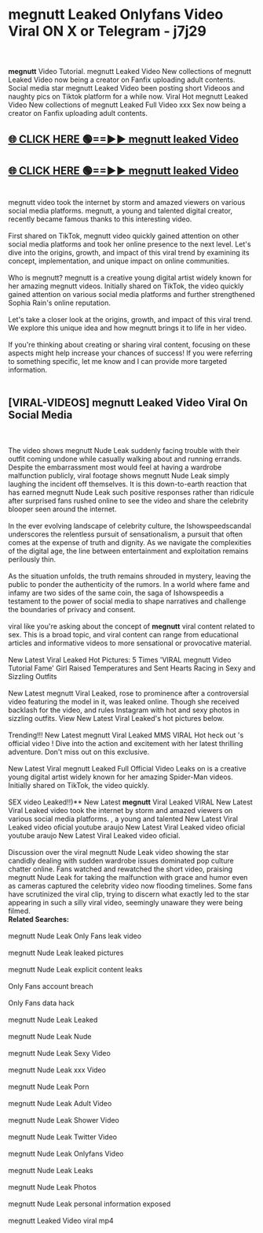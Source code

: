 <h1> megnutt Leaked Onlyfans Video Viral ON X or Telegram - j7j29 </h1>

# 
<br>
<strong>megnutt</strong> Video Tutorial. megnutt Leaked Video New collections of  megnutt Leaked Video now being a creator on Fanfix uploading adult contents. Social media star megnutt Leaked Video been posting short Videoos and naughty pics on Tiktok platform for a while now. Viral Hot megnutt Leaked Video New collections of megnutt Leaked Full Video xxx Sex now being a creator on Fanfix uploading adult contents.
<br>

## [🌐 CLICK HERE 🟢==►► megnutt leaked Video ](https://onlyclips.site?title=megnutt&ref=git)


## [🌐 CLICK HERE 🟢==►► megnutt leaked Video ](https://onlyclips.site?title=megnutt&ref=git)

<br>
megnutt video took the internet by storm and amazed viewers on various social media platforms. megnutt, a young and talented digital creator, recently became famous thanks to this interesting video.
<br><br>
First shared on TikTok, megnutt video quickly gained attention on other social media platforms and took her online presence to the next level. Let's dive into the origins, growth, and impact of this viral trend by examining its concept, implementation, and unique impact on online communities.
<br><br>
Who is megnutt? megnutt is a creative young digital artist widely known for her amazing megnutt videos. Initially shared on TikTok, the video quickly gained attention on various social media platforms and further strengthened Sophia Rain's online reputation.
<br><br>
Let's take a closer look at the origins, growth, and impact of this viral trend. We explore this unique idea and how megnutt brings it to life in her video.
<br><br>
If you're thinking about creating or sharing viral content, focusing on these aspects might help increase your chances of success! If you were referring to something specific, let me know and I can provide more targeted information.
<br><br>
<h2>[VIRAL-VIDEOS] megnutt Leaked Video Viral On Social Media</h2>
<br><br>
The video shows megnutt Nude Leak suddenly facing trouble with their outfit coming undone while casually walking about and running errands. Despite the embarrassment most would feel at having a wardrobe malfunction publicly, viral footage shows megnutt Nude Leak simply laughing the incident off themselves. It is this down-to-earth reaction that has earned megnutt Nude Leak such positive responses rather than ridicule after surprised fans rushed online to see the video and share the celebrity blooper seen around the internet.
<br><br>
In the ever evolving landscape of celebrity culture, the Ishowspeedscandal underscores the relentless pursuit of sensationalism, a pursuit that often comes at the expense of truth and dignity. As we navigate the complexities of the digital age, the line between entertainment and exploitation remains perilously thin.
<br><br>
As the situation unfolds, the truth remains shrouded in mystery, leaving the public to ponder the authenticity of the rumors. In a world where fame and infamy are two sides of the same coin, the saga of Ishowspeedis a testament to the power of social media to shape narratives and challenge the boundaries of privacy and consent.
<br><br>
viral like you're asking about the concept of <strong>megnutt</strong> viral content related to sex. This is a broad topic, and viral content can range from educational articles and informative videos to more sensational or provocative material.
<br><br>
New Latest Viral Leaked Hot Pictures: 5 Times 'VIRAL megnutt Video Tutorial Fame' Girl Raised Temperatures and Sent Hearts Racing in Sexy and Sizzling Outfits
<br><br>
New Latest megnutt Viral Leaked, rose to prominence after a controversial video featuring the model in it, was leaked online. Though she received backlash for the video, and rules Instagram with hot and sexy photos in sizzling outfits. View New Latest Viral Leaked's hot pictures below.
<br><br>
Trending!!! New Latest megnutt Viral Leaked MMS VIRAL Hot heck out 's official video ! Dive into the action and excitement with her latest thrilling adventure. Don't miss out on this exclusive.
<br><br>
New Latest Viral megnutt Leaked Full Official Video Leaks on  is a creative young digital artist widely known for her amazing Spider-Man videos. Initially shared on TikTok, the video quickly.
<br><br>
SEX video Leaked!!)** New Latest <strong>megnutt</strong> Viral Leaked VIRAL New Latest Viral Leaked video took the internet by storm and amazed viewers on various social media platforms. , a young and talented New Latest Viral Leaked video oficial youtube araujo New Latest Viral Leaked video oficial youtube araujo New Latest Viral Leaked video oficial.
<br><br>
Discussion over the viral megnutt Nude Leak video showing the star candidly dealing with sudden wardrobe issues dominated pop culture chatter online. Fans watched and rewatched the short video, praising megnutt Nude Leak for taking the malfunction with grace and humor even as cameras captured the celebrity video now flooding timelines. Some fans have scrutinized the viral clip, trying to discern what exactly led to the star appearing in such a silly viral video, seemingly unaware they were being filmed.
<br>
<strong>Related Searches:</strong>
<br><br>
megnutt Nude Leak Only Fans leak video
<br><br>
megnutt Nude Leak leaked pictures
<br><br>
megnutt Nude Leak explicit content leaks
<br><br>
Only Fans account breach
<br><br>
Only Fans data hack
<br><br>
megnutt Nude Leak Leaked
<br><br>
megnutt Nude Leak Nude
<br><br>
megnutt Nude Leak Sexy Video
<br><br>
megnutt Nude Leak xxx Video
<br><br>
megnutt Nude Leak Porn
<br><br>
megnutt Nude Leak Adult Video
<br><br>
megnutt Nude Leak Shower Video
<br><br>
megnutt Nude Leak Twitter Video
<br><br>
megnutt Nude Leak Onlyfans Video
<br><br>
megnutt Nude Leak Leaks
<br><br>
megnutt Nude Leak Photos
<br><br>
megnutt Nude Leak personal information exposed
<br><br>
megnutt Leaked Video viral mp4